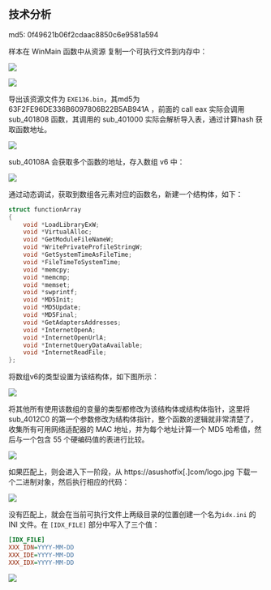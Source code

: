 

## 技术分析

md5: 0f49621b06f2cdaac8850c6e9581a594 

样本在 WinMain 函数中从资源 复制一个可执行文件到内存中：

![](assets/2025-07-18-09-41-56.png)

![](assets/2025-07-18-09-43-23.png)

导出该资源文件为 `EXE136.bin`，其md5为 63F2FE96DE336B6097806B22B5AB941A ，前面的 call eax 实际会调用 sub_401808 函数，其调用的 sub_401000 实际会解析导入表，通过计算hash 获取函数地址。

![](assets/2025-07-18-09-56-09.png)

sub_40108A 会获取多个函数的地址，存入数组 v6 中：

![](assets/2025-07-18-10-00-11.png)

通过动态调试，获取到数组各元素对应的函数名，新建一个结构体，如下：
```c
struct functionArray
{                                       
    void *LoadLibraryExW;
    void *VirtualAlloc;
    void *GetModuleFileNameW;
    void *WritePrivateProfileStringW;
    void *GetSystemTimeAsFileTime;
    void *FileTimeToSystemTime;
    void *memcpy;
    void *memcmp;
    void *memset;                      
    void *swprintf;
    void *MD5Init;
    void *MD5Update;
    void *MD5Final;
    void *GetAdaptersAddresses;
    void *InternetOpenA;
    void *InternetOpenUrlA;
    void *InternetQueryDataAvailable;
    void *InternetReadFile;
};
```
将数组v6的类型设置为该结构体，如下图所示：

![](assets/2025-07-18-10-04-22.png)

将其他所有使用该数组的变量的类型都修改为该结构体或结构体指针，这里将 sub_4012C0 的第一个参数修改为结构体指针，整个函数的逻辑就非常清楚了，收集所有可用网络适配器的 MAC 地址，并为每个地址计算一个 MD5 哈希值，然后与一个包含 55 个硬编码值的表进行比较。

![](assets/2025-07-18-10-12-15.png)

如果匹配上，则会进入下一阶段，从 https://asushotfix[.]com/logo.jpg 下载一个二进制对象，然后执行相应的代码：

![](assets/2025-07-18-10-17-55.png)

没有匹配上，就会在当前可执行文件上两级目录的位置创建一个名为`idx.ini` 的 INI 文件。在 `[IDX_FILE]` 部分中写入了三个值：
```ini
[IDX_FILE]
XXX_IDN=YYYY-MM-DD
XXX_IDE=YYYY-MM-DD
XXX_IDX=YYYY-MM-DD
```

![](assets/2025-07-18-10-21-00.png)

